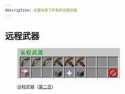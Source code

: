 ```yaml
---
description: 这里收录了所有的远程武器
---
```


# 远程武器

<figure><img src="../../../.gitbook/assets/image (7).png" alt=""><figcaption><p>远程武器（<a href="../../../xin-shou-kuai-su-shang-shou/you-xi-liu-cheng/zhan-qian-zhun-bei/xi-tong-shang-dian.md">第二页</a>）</p></figcaption></figure>
